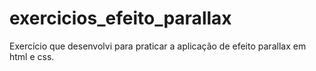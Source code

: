 # exercicios_efeito_parallax
 Exercício que desenvolvi para praticar a aplicação de efeito parallax em html e css.

